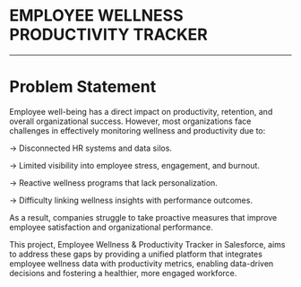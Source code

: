 # EMPLOYEE WELLNESS PRODUCTIVITY TRACKER 
_________________________________________________________________________________________________
# Problem Statement

Employee well-being has a direct impact on productivity, retention, and overall organizational success. However, most organizations face challenges in effectively monitoring wellness and productivity due to:

→ Disconnected HR systems and data silos.

→ Limited visibility into employee stress, engagement, and burnout.

→ Reactive wellness programs that lack personalization.

→ Difficulty linking wellness insights with performance outcomes.

As a result, companies struggle to take proactive measures that improve employee satisfaction and organizational performance.

This project, Employee Wellness & Productivity Tracker in Salesforce, aims to address these gaps by providing a unified platform that integrates employee wellness data with productivity metrics, enabling data-driven decisions and fostering a healthier, more engaged workforce.
